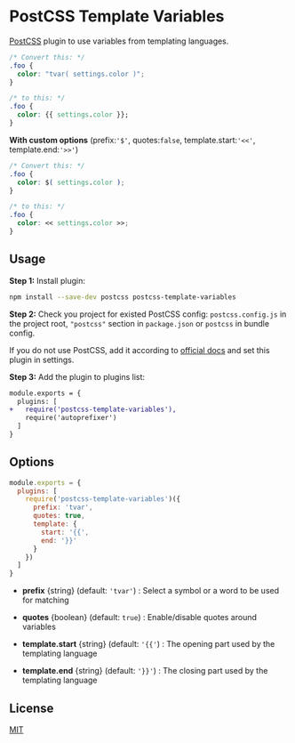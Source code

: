 # PostCSS Template Variables

[PostCSS] plugin to use variables from templating languages.

[PostCSS]: https://github.com/postcss/postcss

```css
/* Convert this: */
.foo {
  color: "tvar( settings.color )";
}

/* to this: */
.foo {
  color: {{ settings.color }};
}
```

**With custom options** (prefix:`'$'`, quotes:`false`, template.start:`'<<'`, template.end:`'>>'`)
```css
/* Convert this: */
.foo {
  color: $( settings.color );
}

/* to this: */
.foo {
  color: << settings.color >>;
}
```

## Usage

**Step 1:** Install plugin:

```sh
npm install --save-dev postcss postcss-template-variables
```

**Step 2:** Check you project for existed PostCSS config: `postcss.config.js`
in the project root, `"postcss"` section in `package.json`
or `postcss` in bundle config.

If you do not use PostCSS, add it according to [official docs]
and set this plugin in settings.

**Step 3:** Add the plugin to plugins list:

```diff
module.exports = {
  plugins: [
+   require('postcss-template-variables'),
    require('autoprefixer')
  ]
}
```

[official docs]: https://github.com/postcss/postcss#usage

## Options

```js
module.exports = {
  plugins: [
    require('postcss-template-variables')({
      prefix: 'tvar',
      quotes: true,
      template: {
        start: '{{',
        end: '}}'
      }
    })
  ]
}
```

- **prefix** {string} (default: `'tvar'`) : Select a symbol or a word to be used for matching

- **quotes** {boolean} (default: `true`) : Enable/disable quotes around variables

- **template.start** {string} (default: `'{{'`) : The opening part used by the templating language

- **template.end** {string} (default: `'}}'`) : The closing part used by the templating language

## License

[MIT](./LICENSE)